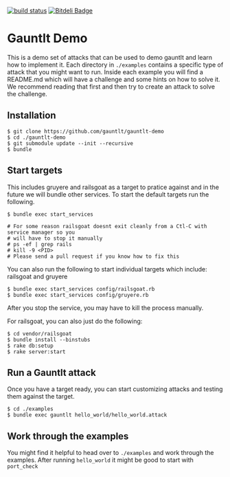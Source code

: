 [![build status](https://travis-ci.org/gauntlt/gauntlt-demo.png)](https://travis-ci.org/gauntlt/gauntlt-demo) [![Bitdeli Badge](https://d2weczhvl823v0.cloudfront.net/gauntlt/gauntlt-demo/trend.png)](https://bitdeli.com/free "Bitdeli Badge")

# Gauntlt Demo
This is a demo set of attacks that can be used to demo gauntlt and learn how to implement it. Each directory in `./examples` contains a specific type of attack that you might want to run.  Inside each example you will find a README.md which will have a challenge and some hints on how to solve it.  We recommend reading that first and then try to create an attack to solve the challenge.

## Installation
```
$ git clone https://github.com/gauntlt/gauntlt-demo
$ cd ./gauntlt-demo
$ git submodule update --init --recursive
$ bundle
```

## Start targets
This includes gruyere and railsgoat as a target to pratice against and in the future we will bundle other services.  To start the default targets run the following.
```
$ bundle exec start_services

# For some reason railsgoat doesnt exit cleanly from a Ctl-C with service manager so you 
# will have to stop it manually
# ps -ef | grep rails
# kill -9 <PID>
# Please send a pull request if you know how to fix this
```

You can also run the following to start individual targets which include: railsgoat and gruyere
```
$ bundle exec start_services config/railsgoat.rb
$ bundle exec start_services config/gruyere.rb
```
After you stop the service, you may have to kill the process manually.  

For railsgoat, you can also just do the following:
```
$ cd vendor/railsgoat
$ bundle install --binstubs
$ rake db:setup
$ rake server:start
```

## Run a Gauntlt attack
Once you have a target ready, you can start customizing attacks and testing them against the target.
```
$ cd ./examples
$ bundle exec gauntlt hello_world/hello_world.attack
```

## Work through the examples
You might find it helpful to head over to `./examples` and work through the examples.  After running `hello_world` it might be good to start with `port_check` 
